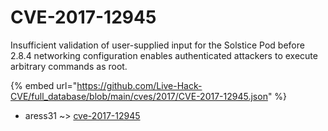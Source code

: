 # CVE-2017-12945

Insufficient validation of user-supplied input for the Solstice Pod before 2.8.4 networking configuration enables authenticated attackers to execute arbitrary commands as root.

{% embed url="https://github.com/Live-Hack-CVE/full_database/blob/main/cves/2017/CVE-2017-12945.json" %}


* aress31 ~> [cve-2017-12945](https://www.alice-snow.ru/2017/database/cve-2017-12945/cve-2017-12945-aress31)